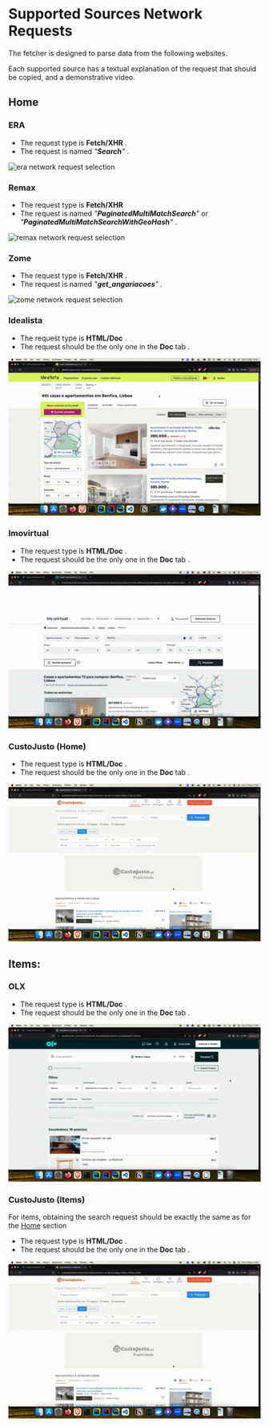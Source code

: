# Supported Sources Network Requests

The fetcher is designed to parse data from the following websites.

Each supported source has a textual explanation of the request that should be copied, and a demonstrative video.

## Home

### ERA

* The request type is **Fetch/XHR** .
* The request is named _"**Search**"_ .

![era network request selection](./resources/era_720.gif)

### Remax

* The request type is **Fetch/XHR** 
* The request is named _"**PaginatedMultiMatchSearch**"_ or _"**PaginatedMultiMatchSearchWithGeoHash**"_ .

![remax network request selection](./resources/remax_720.gif)

### Zome

* The request type is **Fetch/XHR** .
* The request is named _"**get_angariacoes**"_ .

![zome network request selection](./resources/zome_720.gif)

### Idealista

* The request type is **HTML/Doc** .
* The request should be the only one in the **Doc** tab .

![idealista network request selection](./resources/idealista_720.gif)

### Imovirtual

* The request type is **HTML/Doc** .
* The request should be the only one in the **Doc** tab .

![imovirtual network request selection](./resources/imovirtual_720.gif)

### CustoJusto (Home)

* The request type is **HTML/Doc** .
* The request should be the only one in the **Doc** tab .

![custo justo network request selection](./resources/custojusto_720.gif)

## Items:

### OLX

* The request type is **HTML/Doc** .
* The request should be the only one in the **Doc** tab .

![olx items network request selection](./resources/olx_items_720.gif)

### CustoJusto (Items)

For items, obtaining the search request should be exactly the same as for the [Home](#custojusto-home) section

* The request type is **HTML/Doc** .
* The request should be the only one in the **Doc** tab .

![custo justo network request selection](./resources/custojusto_720.gif)